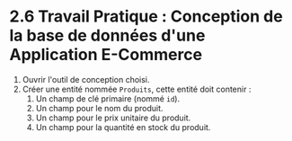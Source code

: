 # 2.6 Travail Pratique : Conception de la base de données d'une Application E-Commerce

1. Ouvrir l'outil de conception choisi.
2. Créer une entité nommée `Produits`, cette entité doit contenir :
   1. Un champ de clé primaire (nommé `id`).
   2. Un champ pour le nom du produit.
   3. Un champ pour le prix unitaire du produit.
   4. Un champ pour la quantité en stock du produit.